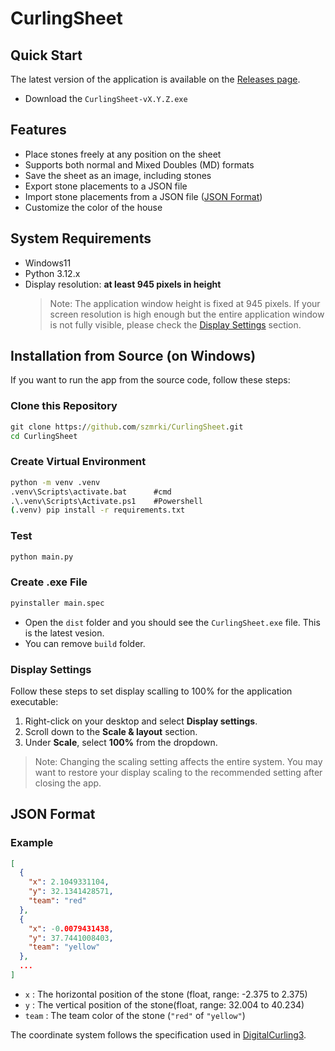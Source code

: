 # CurlingSheet

## Quick Start
The latest version of the application is available on the [Releases page](https://github.com/szmrki/CurlingSheet/releases).

- Download the `CurlingSheet-vX.Y.Z.exe`

## Features
- Place stones freely at any position on the sheet
- Supports both normal and Mixed Doubles (MD) formats
- Save the sheet as an image, including stones
- Export stone placements to a JSON file
- Import stone placements from a JSON file ([JSON Format](#json-format))
- Customize the color of the house

## System Requirements
- Windows11
- Python 3.12.x
- Display resolution: **at least 945 pixels in height**
    > Note: The application window height is fixed at 945 pixels.
    > If your screen resolution is high enough but the entire application window is not fully visible, 
    please check the [Display Settings](#display-settings) section. 

## Installation from Source (on Windows)

If you want to run the app from the source code, follow these steps:

### Clone this Repository
~~~cmd
git clone https://github.com/szmrki/CurlingSheet.git
cd CurlingSheet
~~~

### Create Virtual Environment
~~~cmd
python -m venv .venv
.venv\Scripts\activate.bat      #cmd
.\.venv\Scripts\Activate.ps1    #Powershell
(.venv) pip install -r requirements.txt
~~~

### Test
~~~cmd
python main.py
~~~

### Create .exe File
~~~cmd
pyinstaller main.spec
~~~

- Open the `dist` folder and you should see the `CurlingSheet.exe` file. This is the latest vesion.  
- You can remove `build` folder.

### Display Settings
Follow these steps to set display scalling to 100% for the application executable:

1. Right-click on your desktop and select **Display settings**.
1. Scroll down to the **Scale & layout** section.
1. Under **Scale**, select **100%** from the dropdown.
>Note: Changing the scaling setting affects the entire system. 
You may want to restore your display scaling to the recommended setting after closing the app.

## JSON Format
### Example
~~~json
[
  {
    "x": 2.1049331104,
    "y": 32.1341428571,
    "team": "red"
  },
  {
    "x": -0.0079431438,
    "y": 37.7441008403,
    "team": "yellow"
  },
  ...
]
~~~

- `x` : The horizontal position of the stone (float, range: -2.375 to 2.375)
- `y` : The vertical position of the stone(float, range: 32.004 to 40.234)
- `team` : The team color of the stone (`"red"` of `"yellow"`)

The coordinate system follows the specification used in [DigitalCurling3](https://digitalcurling.github.io/DigitalCurling3/md_coordinate.html).